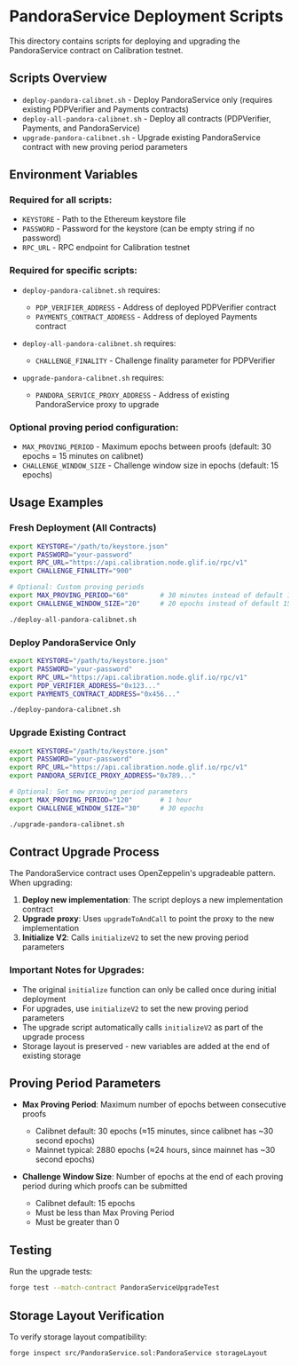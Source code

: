 # PandoraService Deployment Scripts

This directory contains scripts for deploying and upgrading the PandoraService contract on Calibration testnet.

## Scripts Overview

- `deploy-pandora-calibnet.sh` - Deploy PandoraService only (requires existing PDPVerifier and Payments contracts)
- `deploy-all-pandora-calibnet.sh` - Deploy all contracts (PDPVerifier, Payments, and PandoraService) 
- `upgrade-pandora-calibnet.sh` - Upgrade existing PandoraService contract with new proving period parameters

## Environment Variables

### Required for all scripts:
- `KEYSTORE` - Path to the Ethereum keystore file
- `PASSWORD` - Password for the keystore (can be empty string if no password)
- `RPC_URL` - RPC endpoint for Calibration testnet

### Required for specific scripts:
- `deploy-pandora-calibnet.sh` requires:
  - `PDP_VERIFIER_ADDRESS` - Address of deployed PDPVerifier contract
  - `PAYMENTS_CONTRACT_ADDRESS` - Address of deployed Payments contract

- `deploy-all-pandora-calibnet.sh` requires:
  - `CHALLENGE_FINALITY` - Challenge finality parameter for PDPVerifier

- `upgrade-pandora-calibnet.sh` requires:
  - `PANDORA_SERVICE_PROXY_ADDRESS` - Address of existing PandoraService proxy to upgrade

### Optional proving period configuration:
- `MAX_PROVING_PERIOD` - Maximum epochs between proofs (default: 30 epochs = 15 minutes on calibnet)
- `CHALLENGE_WINDOW_SIZE` - Challenge window size in epochs (default: 15 epochs)

## Usage Examples

### Fresh Deployment (All Contracts)

```bash
export KEYSTORE="/path/to/keystore.json"
export PASSWORD="your-password"
export RPC_URL="https://api.calibration.node.glif.io/rpc/v1"
export CHALLENGE_FINALITY="900"

# Optional: Custom proving periods
export MAX_PROVING_PERIOD="60"        # 30 minutes instead of default 15 minutes
export CHALLENGE_WINDOW_SIZE="20"     # 20 epochs instead of default 15

./deploy-all-pandora-calibnet.sh
```

### Deploy PandoraService Only

```bash
export KEYSTORE="/path/to/keystore.json"
export PASSWORD="your-password"  
export RPC_URL="https://api.calibration.node.glif.io/rpc/v1"
export PDP_VERIFIER_ADDRESS="0x123..."
export PAYMENTS_CONTRACT_ADDRESS="0x456..."

./deploy-pandora-calibnet.sh
```

### Upgrade Existing Contract

```bash
export KEYSTORE="/path/to/keystore.json"
export PASSWORD="your-password"
export RPC_URL="https://api.calibration.node.glif.io/rpc/v1"
export PANDORA_SERVICE_PROXY_ADDRESS="0x789..."

# Optional: Set new proving period parameters
export MAX_PROVING_PERIOD="120"       # 1 hour
export CHALLENGE_WINDOW_SIZE="30"     # 30 epochs

./upgrade-pandora-calibnet.sh
```

## Contract Upgrade Process

The PandoraService contract uses OpenZeppelin's upgradeable pattern. When upgrading:

1. **Deploy new implementation**: The script deploys a new implementation contract
2. **Upgrade proxy**: Uses `upgradeToAndCall` to point the proxy to the new implementation
3. **Initialize V2**: Calls `initializeV2` to set the new proving period parameters

### Important Notes for Upgrades:

- The original `initialize` function can only be called once during initial deployment
- For upgrades, use `initializeV2` to set the new proving period parameters
- The upgrade script automatically calls `initializeV2` as part of the upgrade process
- Storage layout is preserved - new variables are added at the end of existing storage

## Proving Period Parameters

- **Max Proving Period**: Maximum number of epochs between consecutive proofs
  - Calibnet default: 30 epochs (≈15 minutes, since calibnet has ~30 second epochs)
  - Mainnet typical: 2880 epochs (≈24 hours, since mainnet has ~30 second epochs)

- **Challenge Window Size**: Number of epochs at the end of each proving period during which proofs can be submitted
  - Calibnet default: 15 epochs  
  - Must be less than Max Proving Period
  - Must be greater than 0

## Testing

Run the upgrade tests:
```bash
forge test --match-contract PandoraServiceUpgradeTest
```

## Storage Layout Verification

To verify storage layout compatibility:
```bash
forge inspect src/PandoraService.sol:PandoraService storageLayout
```
